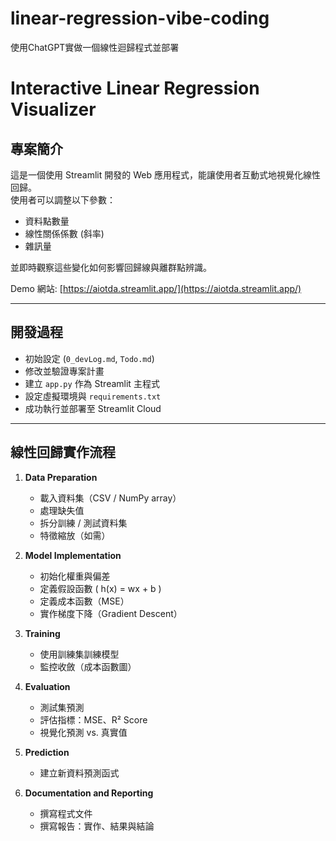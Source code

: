 # linear-regression-vibe-coding
使用ChatGPT實做一個線性迴歸程式並部署
# Interactive Linear Regression Visualizer

## 專案簡介
這是一個使用 Streamlit 開發的 Web 應用程式，能讓使用者互動式地視覺化線性回歸。  
使用者可以調整以下參數：
- 資料點數量
- 線性關係係數 (斜率)
- 雜訊量

並即時觀察這些變化如何影響回歸線與離群點辨識。

Demo 網站: [https://aiotda.streamlit.app/](https://aiotda.streamlit.app/)

---

## 開發過程
- 初始設定 (`0_devLog.md`, `Todo.md`)
- 修改並驗證專案計畫
- 建立 `app.py` 作為 Streamlit 主程式
- 設定虛擬環境與 `requirements.txt`
- 成功執行並部署至 Streamlit Cloud

---

## 線性回歸實作流程
1. **Data Preparation**
   - 載入資料集（CSV / NumPy array）
   - 處理缺失值
   - 拆分訓練 / 測試資料集
   - 特徵縮放（如需）

2. **Model Implementation**
   - 初始化權重與偏差
   - 定義假設函數 \( h(x) = wx + b \)
   - 定義成本函數（MSE）
   - 實作梯度下降（Gradient Descent）

3. **Training**
   - 使用訓練集訓練模型
   - 監控收斂（成本函數圖）

4. **Evaluation**
   - 測試集預測
   - 評估指標：MSE、R² Score
   - 視覺化預測 vs. 真實值

5. **Prediction**
   - 建立新資料預測函式

6. **Documentation and Reporting**
   - 撰寫程式文件
   - 撰寫報告：實作、結果與結論
